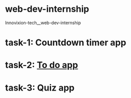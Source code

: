 # web-dev-internship
Innovixion-tech__web-dev-internship

# task-1: Countdown timer app
# task-2: [To do app ](https://gokulsankar-21.github.io/web-dev-internship/to-do-app/)
# task-3: Quiz app